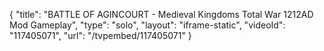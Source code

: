 {
    "title": "BATTLE OF AGINCOURT - Medieval Kingdoms Total War 1212AD Mod Gameplay",
    "type": "solo",
    "layout": "iframe-static",
    "videoId": "117405071",
    "url": "\/tvpembed\/117405071"
}